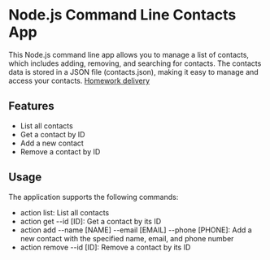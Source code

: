 
# Node.js Command Line Contacts App
This Node.js command line app allows you to manage a list of contacts, which includes adding, removing, and searching for contacts. The contacts data is stored in a JSON file (contacts.json), making it easy to manage and access your contacts.
[Homework delivery](https://monosnap.com/list/6452513e9c43766059dae492)

## Features
- List all contacts
- Get a contact by ID
- Add a new contact
- Remove a contact by ID

## Usage
The application supports the following commands:

- action list: List all contacts
- action get --id [ID]: Get a contact by its ID
- action add --name [NAME] --email [EMAIL] --phone [PHONE]: Add a new contact with the specified name, email, and phone number
- action remove --id [ID]: Remove a contact by its ID

